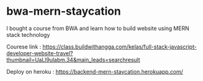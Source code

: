 # bwa-mern-staycation
I bought a course from BWA and learn how to build website using MERN stack technology

Courese link : https://class.buildwithangga.com/kelas/full-stack-javascript-developer-website-travel?thumbnail=UaLl9ulabm.34&main_leads=searchresult

Deploy on heroku : https://backend-mern-staycation.herokuapp.com/
